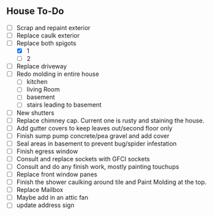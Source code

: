## House To-Do
- [ ] Scrap and repaint exterior
- [ ] Replace caulk exterior
- [ ] Replace both spigots
    - [x] 1
    - [ ] 2
- [ ] Replace driveway
- [ ] Redo molding in entire house
    - [ ] kitchen
    - [ ] living Room
    - [ ] basement
    - [ ] stairs leading to basement
- [ ] New shutters
- [ ] Replace chimney cap. Current one is rusty and staining the house.
- [ ] Add gutter covers to keep leaves out/second floor only
- [ ] Finish sump pump concrete/pea gravel and add cover
- [ ] Seal areas in basement to prevent bug/spider infestation
- [ ] Finish egress window
- [ ] Consult and replace sockets with GFCI sockets
- [ ] Consult and do any finish work, mostly painting touchups
- [ ] Replace front window panes
- [ ] Finish the shower caulking around tile and Paint Molding at the top.
- [ ] Replace Mailbox
- [ ] Maybe add in an attic fan
- [ ] update address sign
